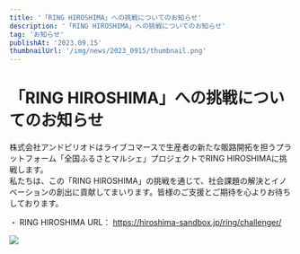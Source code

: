 ```yaml
---
title: '「RING HIROSHIMA」への挑戦についてのお知らせ'
description: '「RING HIROSHIMA」への挑戦についてのお知らせ'
tag: 'お知らせ'
publishAt: '2023.09.15'
thumbnailUrl: '/img/news/2023_0915/thumbnail.png'
---
```


# 「RING HIROSHIMA」への挑戦についてのお知らせ

株式会社アンドピリオドはライブコマースで生産者の新たな販路開拓を担うプラットフォーム「全国ふるさとマルシェ」プロジェクトでRING HIROSHIMAに挑戦します。  
私たちは、この「RING HIROSHIMA」の挑戦を通じて、社会課題の解決とイノベーションの創出に貢献してまいります。皆様のご支援とご期待を心よりお待ちしております。  


・ RING HIROSHIMA URL： https://hiroshima-sandbox.jp/ring/challenger/


![](/img/news/2023_0915/content.WEBP)
